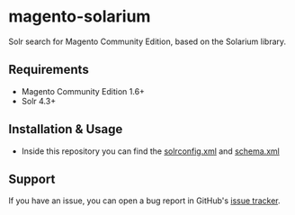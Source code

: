 magento-solarium
================

Solr search for Magento Community Edition, based on the Solarium library.

## Requirements

  * Magento Community Edition 1.6+
  * Solr 4.3+

## Installation & Usage

  * Inside this repository you can find the [solrconfig.xml](https://github.com/jeroenvermeulen/magento-solarium/blob/master/app/code/community/JeroenVermeulen/Solarium/docs/solrconfig.xml) and [schema.xml](https://github.com/jeroenvermeulen/magento-solarium/blob/master/app/code/community/JeroenVermeulen/Solarium/docs/schema.xml)

## Support

If you have an issue, you can open a bug report in GitHub's
[issue tracker](https://github.com/jeroenvermeulen/magento-solarium/issues).